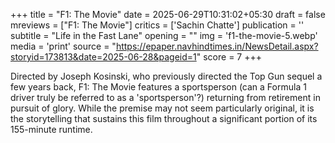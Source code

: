 +++
title = "F1: The Movie"
date = 2025-06-29T10:31:02+05:30
draft = false
mreviews = ["F1: The Movie"]
critics = ['Sachin Chatte']
publication = ''
subtitle = "Life in the Fast Lane"
opening = ""
img = 'f1-the-movie-5.webp'
media = 'print'
source = "https://epaper.navhindtimes.in/NewsDetail.aspx?storyid=173813&date=2025-06-28&pageid=1"
score = 7
+++

Directed by Joseph Kosinski, who previously directed the Top Gun sequel a few years back, F1: The Movie features a sportsperson (can a Formula 1 driver truly be referred to as a 'sportsperson'?) returning from retirement in pursuit of glory. While the premise may not seem particularly original, it is the storytelling that sustains this film throughout a significant portion of its 155-minute runtime.
